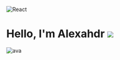 ![React](https://img.shields.io/badge/react-%2320232a.svg?style=for-the-badge&logo=react&logoColor=%2361DAFB)
# Hello, I'm Alexahdr ![](https://github.com/blackcater/blackcater/raw/main/images/Hi.gif) 
![ava](https://green-api.com/green-api-logo.png)
